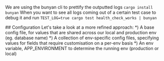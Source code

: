 We are using the bunyan cli to prettify the outputted logs
`cargo install bunyan`
When you want to see all logs coming out of a certain test case to debug it and run
`TEST_LOG=true cargo test health_check_works | bunyan`

## Configuration
Let's take a look at a more refined approach:
*) A base config file, for values that are shared across our local and production env (eg. database name)
*) A collection of env-specific config files, specifying values for fields that require customisation on a per-env basis
*) An env variable, APP_ENVIRONMENT to determine the running env (production or local)